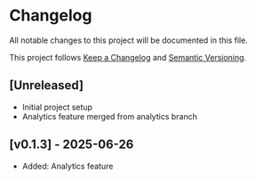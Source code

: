 # Changelog

All notable changes to this project will be documented in this file.

This project follows [Keep a Changelog](https://keepachangelog.com/en/1.0.0/) and [Semantic Versioning](https://semver.org/spec/v2.0.0.html).

## [Unreleased]
- Initial project setup
- Analytics feature merged from analytics branch

## [v0.1.3] - 2025-06-26
- Added: Analytics feature